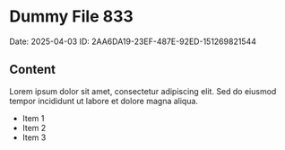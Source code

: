 # Dummy File 833

Date: 2025-04-03
ID: 2AA6DA19-23EF-487E-92ED-151269821544

## Content

Lorem ipsum dolor sit amet, consectetur adipiscing elit.
Sed do eiusmod tempor incididunt ut labore et dolore magna aliqua.

* Item 1
* Item 2
* Item 3

